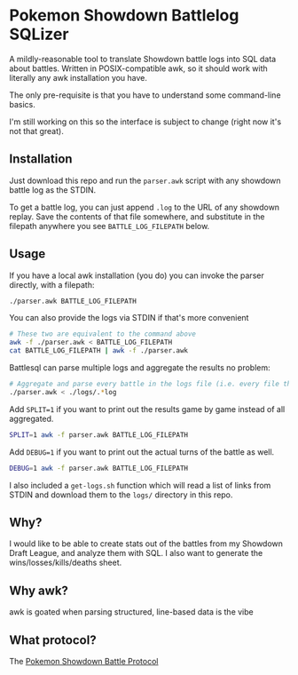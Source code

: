 # Pokemon Showdown Battlelog SQLizer
A mildly-reasonable tool to translate Showdown battle logs into SQL data about battles. Written in
POSIX-compatible awk, so it should work with literally any awk installation you have.

The only pre-requisite is that you have to understand some command-line basics.

I'm still working on this so the interface is subject to change (right now it's not that great).

## Installation
Just download this repo and run the `parser.awk` script with any showdown battle log as the STDIN.

To get a battle log, you can just append `.log` to the URL of any showdown replay. Save the contents
of that file somewhere, and substitute in the filepath anywhere you see `BATTLE_LOG_FILEPATH` below.

## Usage
If you have a local awk installation (you do) you can invoke the parser directly, with a filepath:

```bash
./parser.awk BATTLE_LOG_FILEPATH
```

You can also provide the logs via STDIN if that's more convenient
```bash
# These two are equivalent to the command above
awk -f ./parser.awk < BATTLE_LOG_FILEPATH
cat BATTLE_LOG_FILEPATH | awk -f ./parser.awk
```

Battlesql can parse multiple logs and aggregate the results no problem:

```bash
# Aggregate and parse every battle in the logs file (i.e. every file that ends in .log)
./parser.awk < ./logs/.*log
```

Add `SPLIT=1` if you want to print out the results game by game instead of all aggregated.
```bash
SPLIT=1 awk -f parser.awk BATTLE_LOG_FILEPATH
```

Add `DEBUG=1` if you want to print out the actual turns of the battle as well.
```bash
DEBUG=1 awk -f parser.awk BATTLE_LOG_FILEPATH
```

I also included a `get-logs.sh` function which will read a list of links from STDIN and download
them to the `logs/` directory in this repo.

## Why?
I would like to be able to create stats out of the battles from my Showdown Draft League, and
analyze them with SQL. I also want to generate the wins/losses/kills/deaths sheet.

## Why awk?
awk is goated when parsing structured, line-based data is the vibe

## What protocol?
The [Pokemon Showdown Battle Protocol](https://github.com/smogon/pokemon-showdown/blob/master/sim/SIM-PROTOCOL.md)
